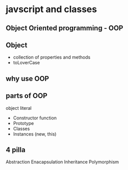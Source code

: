 # javscript and classes

## Object Oriented programming - OOP

## Object 
- collection of properties and methods
- toLoverCase 

## why use OOP

## parts of OOP
object literal

- Constructor function
- Prototype
- Classes
- Instances (new, this)

## 4 pilla
Abstraction
Enacapsulation
Inheritance
Polymorphism
